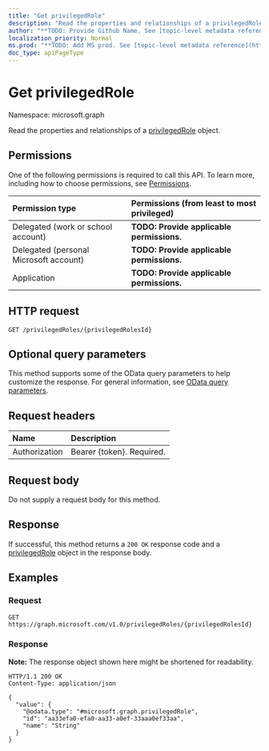 ```yaml
---
title: "Get privilegedRole"
description: "Read the properties and relationships of a privilegedRole object."
author: "**TODO: Provide Github Name. See [topic-level metadata reference](https://msgo.azurewebsites.net/add/document/guidelines/metadata.html#topic-level-metadata)**"
localization_priority: Normal
ms.prod: "**TODO: Add MS prod. See [topic-level metadata reference](https://msgo.azurewebsites.net/add/document/guidelines/metadata.html#topic-level-metadata)**"
doc_type: apiPageType
---
```


# Get privilegedRole
Namespace: microsoft.graph



Read the properties and relationships of a [privilegedRole](../resources/privilegedrole.md) object.

## Permissions
One of the following permissions is required to call this API. To learn more, including how to choose permissions, see [Permissions](/graph/permissions-reference).

|Permission type|Permissions (from least to most privileged)|
|:---|:---|
|Delegated (work or school account)|**TODO: Provide applicable permissions.**|
|Delegated (personal Microsoft account)|**TODO: Provide applicable permissions.**|
|Application|**TODO: Provide applicable permissions.**|

## HTTP request

<!-- {
  "blockType": "ignored"
}
-->
``` http
GET /privilegedRoles/{privilegedRolesId}
```

## Optional query parameters
This method supports some of the OData query parameters to help customize the response. For general information, see [OData query parameters](/graph/query-parameters).

## Request headers
|Name|Description|
|:---|:---|
|Authorization|Bearer {token}. Required.|

## Request body
Do not supply a request body for this method.

## Response

If successful, this method returns a `200 OK` response code and a [privilegedRole](../resources/privilegedrole.md) object in the response body.

## Examples

### Request
<!-- {
  "blockType": "request",
  "name": "get_privilegedrole"
}
-->
``` http
GET https://graph.microsoft.com/v1.0/privilegedRoles/{privilegedRolesId}
```


### Response
**Note:** The response object shown here might be shortened for readability.
<!-- {
  "blockType": "response",
  "truncated": true,
  "@odata.type": "microsoft.graph.privilegedRole"
}
-->
``` http
HTTP/1.1 200 OK
Content-Type: application/json

{
  "value": {
    "@odata.type": "#microsoft.graph.privilegedRole",
    "id": "aa33efa0-efa0-aa33-a0ef-33aaa0ef33aa",
    "name": "String"
  }
}
```

